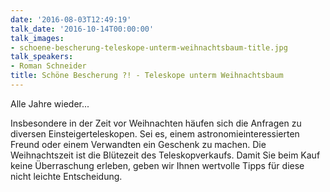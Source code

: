 ```yaml
---
date: '2016-08-03T12:49:19'
talk_date: '2016-10-14T00:00:00'
talk_images:
- schoene-bescherung-teleskope-unterm-weihnachtsbaum-title.jpg
talk_speakers:
- Roman Schneider
title: Schöne Bescherung ?! - Teleskope unterm Weihnachtsbaum
---
```

Alle Jahre wieder...

Insbesondere in der Zeit vor Weihnachten häufen sich die Anfragen zu diversen Einsteigerteleskopen. Sei es, einem astronomieinteressierten Freund oder einem Verwandten ein Geschenk zu machen. Die Weihnachtszeit ist die Blütezeit des Teleskopverkaufs. Damit Sie beim Kauf keine Überraschung erleben, geben wir Ihnen wertvolle Tipps für diese nicht leichte Entscheidung.

